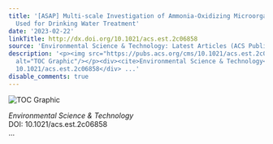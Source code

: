 ```yaml
---
title: '[ASAP] Multi-scale Investigation of Ammonia-Oxidizing Microorganisms in Biofilters
  Used for Drinking Water Treatment'
date: '2023-02-22'
linkTitle: http://dx.doi.org/10.1021/acs.est.2c06858
source: 'Environmental Science & Technology: Latest Articles (ACS Publications)'
description: '<p><img src="https://pubs.acs.org/cms/10.1021/acs.est.2c06858/asset/images/medium/es2c06858_0005.gif"
  alt="TOC Graphic"/></p><div><cite>Environmental Science & Technology</cite></div><div>DOI:
  10.1021/acs.est.2c06858</div> ...'
disable_comments: true
---
```

<p><img src="https://pubs.acs.org/cms/10.1021/acs.est.2c06858/asset/images/medium/es2c06858_0005.gif" alt="TOC Graphic"/></p><div><cite>Environmental Science & Technology</cite></div><div>DOI: 10.1021/acs.est.2c06858</div> ...